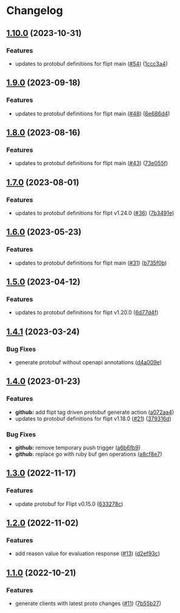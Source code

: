 # Changelog

## [1.10.0](https://github.com/flipt-io/flipt-grpc-ruby/compare/v1.9.0...v1.10.0) (2023-10-31)


### Features

* updates to protobuf definitions for flipt main ([#54](https://github.com/flipt-io/flipt-grpc-ruby/issues/54)) ([1ccc3a4](https://github.com/flipt-io/flipt-grpc-ruby/commit/1ccc3a4f06c1b254109468518af319565d12c0eb))

## [1.9.0](https://github.com/flipt-io/flipt-grpc-ruby/compare/v1.8.0...v1.9.0) (2023-09-18)


### Features

* updates to protobuf definitions for flipt main ([#48](https://github.com/flipt-io/flipt-grpc-ruby/issues/48)) ([6e686d4](https://github.com/flipt-io/flipt-grpc-ruby/commit/6e686d4fbb9ac8a960d760e605650e042a2defba))

## [1.8.0](https://github.com/flipt-io/flipt-grpc-ruby/compare/v1.7.0...v1.8.0) (2023-08-16)


### Features

* updates to protobuf definitions for flipt main ([#43](https://github.com/flipt-io/flipt-grpc-ruby/issues/43)) ([73e055f](https://github.com/flipt-io/flipt-grpc-ruby/commit/73e055fa72e7578e1ba1edac311dd2ba919081e6))

## [1.7.0](https://github.com/flipt-io/flipt-grpc-ruby/compare/v1.6.0...v1.7.0) (2023-08-01)


### Features

* updates to protobuf definitions for flipt v1.24.0 ([#36](https://github.com/flipt-io/flipt-grpc-ruby/issues/36)) ([7b3491e](https://github.com/flipt-io/flipt-grpc-ruby/commit/7b3491ef677aa42c4c62680ffb0a817bcc9c9027))

## [1.6.0](https://github.com/flipt-io/flipt-grpc-ruby/compare/v1.5.0...v1.6.0) (2023-05-23)


### Features

* updates to protobuf definitions for flipt main ([#31](https://github.com/flipt-io/flipt-grpc-ruby/issues/31)) ([b735f0b](https://github.com/flipt-io/flipt-grpc-ruby/commit/b735f0b295759a7c813a3eda836c8c892c11d168))

## [1.5.0](https://github.com/flipt-io/flipt-grpc-ruby/compare/v1.4.1...v1.5.0) (2023-04-12)


### Features

* updates to protobuf definitions for flipt v1.20.0 ([6d77d4f](https://github.com/flipt-io/flipt-grpc-ruby/commit/6d77d4f4262db67d19ad29d67505c504c4a39335))

## [1.4.1](https://github.com/flipt-io/flipt-grpc-ruby/compare/v1.4.0...v1.4.1) (2023-03-24)


### Bug Fixes

* generate protobuf without openapi annotations ([d4a009e](https://github.com/flipt-io/flipt-grpc-ruby/commit/d4a009e751ea3234c0e9a9a5817923b21654eaa8))

## [1.4.0](https://github.com/flipt-io/flipt-grpc-ruby/compare/v1.3.0...v1.4.0) (2023-01-23)


### Features

* **github:** add flipt tag driven protobuf generate action ([a072aa4](https://github.com/flipt-io/flipt-grpc-ruby/commit/a072aa4b3b7d689569c152fceb4a2d1204a7296c))
* updates to protobuf definitions for flipt v1.18.0 ([#21](https://github.com/flipt-io/flipt-grpc-ruby/issues/21)) ([379316d](https://github.com/flipt-io/flipt-grpc-ruby/commit/379316d7eaf68dbd79d7558740997750fad2fdb6))


### Bug Fixes

* **github:** remove temporary push trigger ([a6b6fb9](https://github.com/flipt-io/flipt-grpc-ruby/commit/a6b6fb904c70959ecc63d8fbd18c77b36dc00358))
* **github:** replace go with ruby buf gen operations ([a8cf8e7](https://github.com/flipt-io/flipt-grpc-ruby/commit/a8cf8e7acc86d8c18c34c9436f99fa4147578f25))

## [1.3.0](https://github.com/flipt-io/flipt-grpc-ruby/compare/v1.2.0...v1.3.0) (2022-11-17)


### Features

* update protobuf for Flipt v0.15.0 ([633278c](https://github.com/flipt-io/flipt-grpc-ruby/commit/633278cbe6abaebe7a250379df5cc9f8b23cdadc))

## [1.2.0](https://github.com/flipt-io/flipt-grpc-ruby/compare/v1.1.0...v1.2.0) (2022-11-02)


### Features

* add reason value for evaluation response ([#13](https://github.com/flipt-io/flipt-grpc-ruby/issues/13)) ([d2ef93c](https://github.com/flipt-io/flipt-grpc-ruby/commit/d2ef93cacdbc263aab74f38eee770185df9caecc))

## [1.1.0](https://github.com/flipt-io/flipt-grpc-ruby/compare/v1.0.0...v1.1.0) (2022-10-21)


### Features

* generate clients with latest proto changes ([#11](https://github.com/flipt-io/flipt-grpc-ruby/issues/11)) ([7b55b27](https://github.com/flipt-io/flipt-grpc-ruby/commit/7b55b274a4af09f38eb991ed2d7217a0673f6931))
